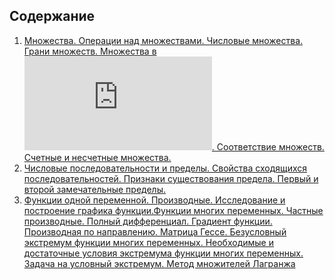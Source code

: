 ## Содержание

1. [Множества. Операции над множествами. Числовые множества. Грани множеств. Множества в ![equation](https://latex.codecogs.com/gif.latex?R%5En). Соответствие множеств. Счетные и несчетные множества.](https://github.com/wintermonth/to_learn/blob/master/to_learn_1.md)
2. [Числовые последовательности и пределы. Свойства сходящихся последовательностей. Признаки существования предела. Первый и второй замечательные пределы.](https://github.com/wintermonth/to_learn/blob/master/to_learn_2.md)
3. [Функции одной переменной. Производные. Исследование и построение графика функции.Функции многих переменных. Частные производные. Полный дифференциал. Градиент функции. Производная по направлению. Матрица Гессе. Безусловный экстремум функции многих переменных. Необходимые и достаточные условия экстремума функции многих переменных. Задача на условный экстремум. Метод множителей Лагранжа](https://github.com/wintermonth/to_learn/blob/master/to_learn_3.md)